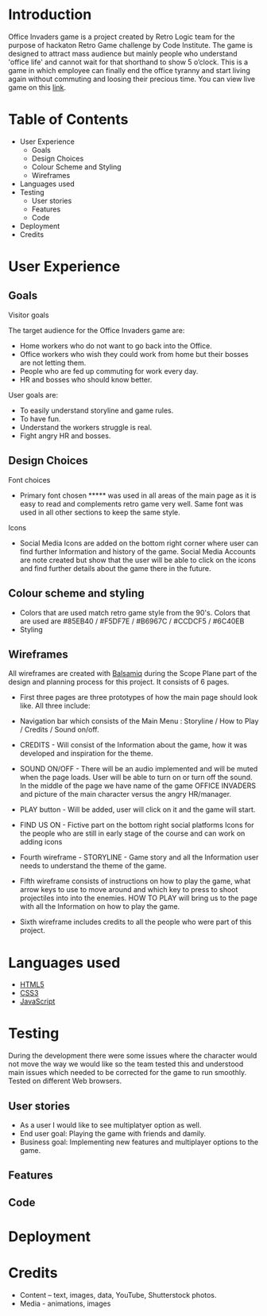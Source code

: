 # Introduction

Office Invaders game is a project created by Retro Logic team for the purpose of hackaton Retro Game challenge by Code Institute. The game is designed to attract mass audience but mainly people who understand 'office life' and cannot wait for that shorthand to show 5 o’clock. This is a game in which employee can finally end the office tyranny and start living again without commuting and loosing their precious time. You can view live game on this [link](https://retro-logic.github.io/office-invaders/game.html).

# Table of Contents
- User Experience
    * Goals
    * Design Choices
     * Colour Scheme and Styling
     * Wireframes
- Languages used
- Testing
     * User stories
     * Features
     * Code
- Deployment
- Credits


# User Experience 


## Goals

Visitor goals

The target audience for the Office Invaders game are: 
-	Home workers who do not want to go back into the Office.
-	Office workers who wish they could work from home but their bosses are not letting them.
-	People who are fed up commuting for work every day.
-	HR and bosses who should know better.

User goals are: 
-	To easily understand storyline and game rules.
-	To have fun.
-	Understand the workers struggle is real.
-	Fight angry HR and bosses.


  
## Design Choices

Font choices
-	Primary font chosen *****  was used in all areas of the main page as it is easy to read and complements retro game very well. Same font was used in all other sections to keep the same style.

Icons
-	Social Media Icons are added on the bottom right corner where user can find further Information and history of the game. Social Media Accounts are note created but show that the user will be able to click on the icons and find further details about the game there in the future.

## Colour scheme and styling

-	Colors that are used match retro game style from the 90's. Colors that are used are #85EB40 / #F5DF7E / #B6967C / #CCDCF5 / #6C40EB
-  Styling 

  
## Wireframes


 All wireframes are created with [Balsamiq](https://balsamiq.com/) during the Scope Plane part of the design and planning process for this project.                     It consists of 6 pages. 

- First three pages are three prototypes of how the main page should look like. 
 All three include:
- Navigation bar which consists of the Main Menu : Storyline / How to Play / Credits / Sound on/off.

- CREDITS - Will consist of the Information about the game, how it was developed and inspiration for the theme.
- SOUND ON/OFF - There will be an audio implemented and will be muted when the page loads. User will be able to turn on or turn off the sound.
In the middle of the page we have name of the game OFFICE INVADERS and picture of the main character versus the angry HR/manager.
- PLAY button - Will be added, user will click on it and the game will start.
- FIND US ON - Fictive part on the bottom right social platforms Icons for the people who are still in early stage of the course and can work on adding icons
- Fourth wireframe - STORYLINE - Game story and all the Information user needs to understand the theme of the game.
- Fifth wireframe consists of instructions on how to play the game, what arrow keys to use to move around and which key to press to shoot projectiles into into the enemies. 
  HOW TO PLAY will bring us to the page with all the Information on how to play the game. 
- Sixth wireframe includes credits to all the people who were part of this project.

# Languages used
- [HTML5](https://en.wikipedia.org/wiki/HTML5)
- [CSS3](https://en.wikipedia.org/wiki/CSS)
- [JavaScript](https://en.wikipedia.org/wiki/JavaScript) 
 

  
# Testing

During the development there were some issues where the character would not move the way we would like so the team tested this and understood main issues which needed to be corrected for the game to run smoothly. Tested on different Web browsers.

## User stories

- As a user I would like to see multiplatyer option as well.
- End user goal: Playing the game with friends and damily.
- Business goal: Implementing new features and multiplayer options to the game.

## Features


  ## Code

# Deployment

# Credits

- Content – text, images, data, YouTube, Shutterstock photos.
- Media - animations, images
  


  



